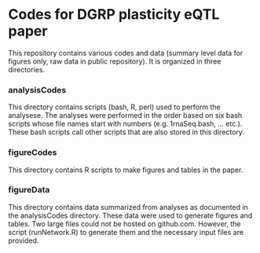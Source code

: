 # Codes for DGRP plasticity eQTL paper

This repository contains various codes and data (summary level data for figures only, raw data in public repository). It is organized in three directories.

### analysisCodes

This directory contains scripts (bash, R, perl) used to perform the analysese. The analyses were performed in the order based on six bash scripts whose file names start with numbers (e.g. 1rnaSeq.bash, ... etc.). These bash scripts call other scripts that are also stored in this directory.

### figureCodes

This directory contains R scripts to make figures and tables in the paper.

### figureData

This directory contains data summarized from analyses as documented in the analysisCodes directory. These data were used to generate figures and tables. Two large files could not be hosted on github.com. However, the script (runNetwork.R) to generate them and the necessary input files are provided.
